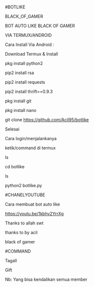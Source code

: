 #BOTLIKE 

BLACK_OF_GAMER


BOT AUTO LIKE BLACK OF GAMER

VIA TERMUX/ANDROID

Cara Install Via Android :

Download Termux & Install

pkg install python2

pip2 install rsa

pip2 install requests

pip2 install thrift==0.9.3

pkg install git

pkg install nano

git clone https://github.com/Acil95/botlike

Selesai

Cara login/menjalankanya

ketik/command di termux

ls 

cd botlike

ls

python2 botlike.py


#CHANELYOUTUBE

Cara membuat bot auto like

https://youtu.be/1kbhv2YrrXg

Thanks to allah swt

thanks to by acil

black of gamer

#COMMAND

Tagall

Gift

Nb:
Yang bisa kendalikan semua member
